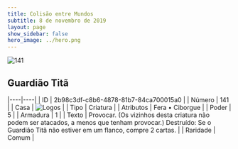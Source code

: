 ```yaml
---
title: Colisão entre Mundos
subtitle: 8 de novembro de 2019
layout: page
show_sidebar: false
hero_image: ../hero.png
---
```


![141](https://cdn.keyforgegame.com/media/card_front/pt/452_141_RCCGGHXMP45G_pt.png)

## Guardião Titã

|----|----|
| ID | 2b98c3df-c8b6-4878-81b7-84ca700015a0 |
| Número | 141 |
| Casa | ![Logos](https://archonarcana.com/images/thumb/c/ce/Logos.png/22px-Logos.png "Logos") |
| Tipo | Criatura |
| Atributos | Fera • Ciborgue |
| Poder | 5 |
| Armadura | 1 |
| Texto | Provocar. (Os vizinhos desta criatura não podem ser atacados, a menos que tenham provocar.) Destruído: Se o Guardião Titã não estiver em um flanco, compre 2 cartas. |
| Raridade | Comum |
